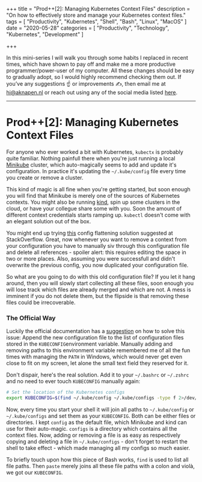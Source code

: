 +++
title = "Prod++[2]: Managing Kubernetes Context Files"
description = "On how to effectively store and manage your Kubernetes context files."
tags = [
    "Productivity",
    "Kubernetes",
    "Shell",
    "Bash",
    "Linux",
    "MacOS"
]
date = "2020-05-28"
categories = [
    "Productivity",
    "Technology",
    "Kubernetes",
    "Development"
]

+++

In this mini-series I will walk you through some habits I replaced in recent times, which have shown to pay off and make me a more productive programmer/power-user of my computer. All these changes should be easy to gradually adopt, so I would highly recommend checking them out. If you’ve any suggestions ☝️ or improvements ✍️, then email me at hi@aknapen.nl or reach out using any of the social media listed [here](https://aknapen.nl).

---

# Prod++[2]: Managing Kubernetes Context Files

For anyone who ever worked a bit with Kubernetes, `kubectx` is probably quite familiar. Nothing painfull there when you're just running a local [Minikube](https://minikube.sigs.k8s.io/) cluster, which auto-magically seems to add and update it's configuration. In practice it's updating the `~/.kube/config` file every time you create or remove a cluster. 

This kind of magic is all fine when you're getting started, but soon enough you will find that Minikube is merely one of the sources of Kubernetes contexts. You might also be running [kind](https://kind.sigs.k8s.io/), spin up some clusters in the cloud, or have your collegue share some with you. Soon the amount of different context credentials starts ramping up. `kubectl` doesn't come with an elegant solution out of the box. 

You might end up trying [this](https://stackoverflow.com/a/46184649/7500339) config flattening solution suggested at StackOverflow. Great, now whenever you want to remove a context from your configuration you have to manually siv through this configuration file and delete all references - spoiler alert: this requires editing the space in two or more places. Also, assuming you were successfull and didn't overwrite the previous config, you now duplicated your configuration file. 

So what are you going to do with this old configuration file? If you let it hang around, then you will slowly start collecting all these files, soon enough you will lose track which files are already merged and which are not. A mess is imminent if you do not delete them, but the flipside is that removing these files could be irrecoverable.

### The Official Way

Luckily the official documentation has a [suggestion](https://kubernetes.io/docs/tasks/access-application-cluster/configure-access-multiple-clusters/#set-the-kubeconfig-environment-variable) on how to solve this issue: Append the new configuration file to the list of configuration files stored in the `KUBECONFIG`environment variable. Manually adding and removing paths to this environment variable remembered me of all the fun times with managing the `PATH` in Windows, which would never get even close to fit on my screen, let alone the small text field they reserved for it. 

Don't dispair, here's the real solution. Add it to your `~/.bashrc` or `~/.zshrc` and no need to ever touch `KUBECONFIG` manually again:

```bash
# Set the location of the Kubernetes configs
export KUBECONFIG=$(find ~/.kube/config ~/.kube/configs -type f 2>/dev/null | paste -s -d : -)
```

Now, every time you start your shell it will join all paths to `~/.kube/config` or `~/.kube/configs` and set them as your `KUBECONFIG`. Both can be either files or directories. I kept `config` as the default file, which Minikube and kind can use for their auto-magic. `configs` is a directory which contains all the context files. Now, adding or removing a file is as easy as respectively copying and deleting a file in `~/.kube/configs` - don't forget to restart the shell to take effect - which made managing all my configs so much easier.

To briefly touch upon how this piece of Bash works, `find` is used to list all file paths. Then `paste` merely joins all these file paths with a colon and violà, we got our `KUBECONFIG`.